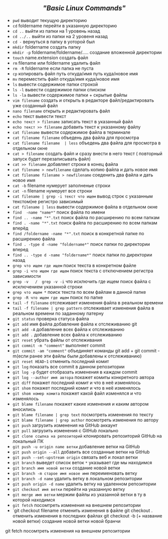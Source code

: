 <div align="center">

## ***"Basic Linux Commands"*** 
</div>

+ `pwd`   выводит текущую директорию
+ `cd` foldername перейти в указанную директорию
+ `cd ..`  выйти из папки на 1 уровень назад
+ `cd ../..` выйти из папки на 2 уровеня назад
+ `cd -` вернуться в папку в уоторой был
+ `mkdir` foldername  создать папку
+ `mkdir -p` foldername/foldername/..... создание вложенной директории
+ `touch` name.extension создать файл
+ `rm` filename или foldername удалить файл
+ `rm -R` foldername  если папка не пуста
+ `cp`   копировать файл путь откуда/имя   путь куда/новое имя
+ `mv` переместить файл откуда/имя куда/новое имя
+ `ls` вывести содержимое папки строкой
+ `ls -l` вывести содержимое папки списком
+ `ls -la` вывести содержимое папки + скрытые файлы
+ `vim filename` создать и открыть в редакторе файл/редактировать уже созданный файл
+ `nano filename` открыть и редактировать файл
+ `echo` текст   вывести текст
+ `echo текст > filename` записать текст в указанный файл
+ `echo текст >> filename` добавить текст к указанному файлу 
+ `cat filename` вывести содержимое файла в терминале
+ `cat filename filename`  объедень два файла для просмотра
+ `cat filename filename  | less`  объедень два файла для просмотра в отдельном окне
+ `cat > filename` создать файл и сразу внести в него текст ( повторный запуск будет перезаписывать файл)
+ `cat >> filename` добавляет строки в конец файла
+ `cat filename > newfilename` сделать копию файла и дать новое имя
+ `cat filename filename > newfilename` соеденить два файла и дать новое имя
+ `cat -b` filenamе нумерует заполненые строки
+ `cat -n` filename нумерует все строки
+ `cat filename | grep -i текст что ищем`  вывод строк с указанным текстом(не регистро зависимый
+ `cat filename | less`  вывести содержимое файла в отдельном окне
+ `find  -name "name*"`  поиск файла по имени
+ `find .. -name "*".txt` поиск файла по расширению по всем папкам
+ `find . -name "*".txt` поиск файла по расширению по всем папкам вперёд
+ `find /foldername -name "*".txt` поиск в конкретной папке по расширению файла
+ `find . -type d -name "foldername*"` поиск папки по директории вперед 
+ `find .. -type d -name "foldername*"`  поиск папки по директории назад
+ `grep что ищем где ищем`  поиск текста в конкретном файле
+ `grep -i что ищем где ищем` поиск текста с отключением регистра зависимости
+ `grep -v   /  grep -v -i` что исключить где ищем поиск файла с исключением указанной строки
+ `grep что ищем *`   поиск текста по всем файлам в данной папке
+ `grep -R что ищем где ищем` поиск по папке
+ `tail -f filename` отслеживает изменения файла в реальном времени
+ `tail -f filename | grep pattern` отслеживает изменения файла в реальном времени по заданному патерну
+ `git status` проверка статуса файла
+ `git add` имя файла добавление файла к отслеживанию git
+ `git add -A`   добавление всех файла к отслеживанию
+ `git add .`   добавление всех файла к отслеживанию
+ `git reset` убрать файлы от отслеживания
+ `git commit -m "comment"` выполняет commit 
+ `git commit -am "comment"` объединяет команды git add + git commit -m(если ранее эти файлы были добавлены к отслеживанию)
+ `git reset HEAD~1` отменить последний комит
+ `git log` показать все commit  в данном репозитории
+ `git log -p` будет отобразать изменения в каждом commit
+ `git log --author имя автора` покажет комиты конкретного автора 
+ `git diff` покажет последний комит и что в неё изменялось
+ `git shom` покажет последний комит и что в неё изменялось
+ `git shom номер комита` покажет какой файл изменялся и что изменялось
+ `git blame filename` покажет какие изменения и каким автором вносились
+ `git blame filename | grep text` посмотреть изменения по тексту
+ `git blame filename | grep author` посмотреть изменения по автору
+ `git push` загрузить изменения на GitHub аккаунт
+ `git pull`  загрузить изменения c GitHub  локально
+ `git clone ссылка на репозиторий` клонировать репозиторий GitHub на локальный ПК
+ `git push -u origin name ветки`  добавление ветки на GitHub
+ `git push origin --all` добавить все созданные ветки на GitHub
+ `git push --set-upstream origin` связать веб и локал ветки
+ `git branch` выведет список веток `*` указывает где мы находимся
+ `git branch имя новой ветки` создание новой ветки
+ `git branch -m старое имя новое имя` переименовать ветку
+ `git branch -d name` удалить ветку в локальном репозитории
+ `git push origin -d name` удалить ветку на удаленном репозитории
+ `git checkout имя ветки` перейти на указанную ветку
+ `git merge имя ветки` мержим файлы из указанной ветки в ту в которой находимся
+ `git fetch` посомтреть изменения на внешнем репозитории
+ `git checkout  filename  отменить изменения в файле
git checkout .  отменить изменения в последних файлах
git checkout -b (+ название новой ветки) создание новой ветки новой бранчи


git fetch посомтреть изменения на внешнем репозитории

